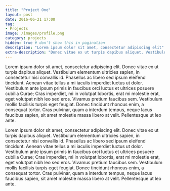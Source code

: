 ```yaml
---
title: "Project One"
layout: post
date: 2016-06-21 17:00
tag:
- Projects
image: /images/profile.png
category: projects
hidden: true # don't show this in pagination
description: "Lorem ipsum dolor sit amet, consectetur adipiscing elit"
extra-description: "Donec vitae ex ut turpis dapibus aliquet. Vestibulum elementum ultricies sapien, in consectetur nisi convallis id."
---
```


Lorem ipsum dolor sit amet, consectetur adipiscing elit. Donec vitae ex ut turpis dapibus aliquet. Vestibulum elementum ultricies sapien, in consectetur nisi convallis id. Phasellus ac libero sed ipsum eleifend tincidunt. Aenean vitae tellus a mi iaculis imperdiet luctus ut dolor. Vestibulum ante ipsum primis in faucibus orci luctus et ultrices posuere cubilia Curae; Cras imperdiet, mi in volutpat lobortis, erat mi molestie erat, eget volutpat nibh leo sed eros. Vivamus pretium faucibus sem. Vestibulum mollis facilisis turpis eget feugiat. Donec tincidunt rhoncus enim, a consequat tortor. Cras pulvinar, quam a interdum tempus, neque lacus faucibus sapien, sit amet molestie massa libero at velit. Pellentesque ut leo ante.

Lorem ipsum dolor sit amet, consectetur adipiscing elit. Donec vitae ex ut turpis dapibus aliquet. Vestibulum elementum ultricies sapien, in consectetur nisi convallis id. Phasellus ac libero sed ipsum eleifend tincidunt. Aenean vitae tellus a mi iaculis imperdiet luctus ut dolor. Vestibulum ante ipsum primis in faucibus orci luctus et ultrices posuere cubilia Curae; Cras imperdiet, mi in volutpat lobortis, erat mi molestie erat, eget volutpat nibh leo sed eros. Vivamus pretium faucibus sem. Vestibulum mollis facilisis turpis eget feugiat. Donec tincidunt rhoncus enim, a consequat tortor. Cras pulvinar, quam a interdum tempus, neque lacus faucibus sapien, sit amet molestie massa libero at velit. Pellentesque ut leo ante.

